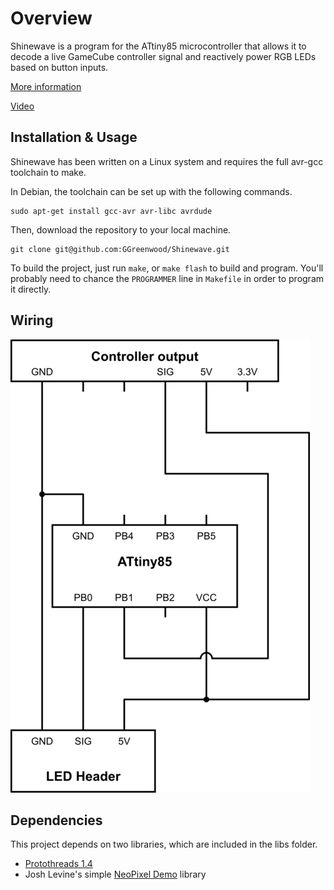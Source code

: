 # Overview

Shinewave is a program for the ATtiny85 microcontroller that allows it to decode a live GameCube controller signal and reactively power RGB LEDs based on button inputs.

[More information](http://electricexploits.net/shinewave/)

[Video](https://www.youtube.com/watch?v=1U4EOI_aFdc)

## Installation & Usage

Shinewave has been written on a Linux system and requires the full avr-gcc toolchain to make.

In Debian, the toolchain can be set up with the following commands.

	sudo apt-get install gcc-avr avr-libc avrdude

Then, download the repository to your local machine. 

	git clone git@github.com:GGreenwood/Shinewave.git

To build the project, just run `make`, or `make flash` to build and program. You'll probably need to chance the `PROGRAMMER` line in `Makefile` in order to program it directly.

## Wiring

![Wiring](/images/wiring.png)

## Dependencies

This project depends on two libraries, which are included in the libs folder.

* [Protothreads 1.4](http://dunkels.com/adam/pt/)
* Josh Levine's simple [NeoPixel Demo](https://github.com/bigjosh/SimpleNeoPixelDemo) library
